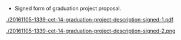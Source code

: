 * Signed form of graduation project proposal.

[./20161105-1339-cet-14-graduation-project-description-signed-1.pdf](./20161105-1339-cet-14-graduation-project-description-signed-1.pdf)

[./20161105-1339-cet-14-graduation-project-description-signed-2.png](./20161105-1339-cet-14-graduation-project-description-signed-2.png)